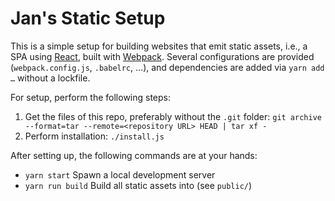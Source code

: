 # Jan's Static Setup

This is a simple setup for building websites that emit static assets, i.e., a
SPA using [React](https://facebook.github.io/react/), built with
[Webpack](https://webpack.js.org/). Several configurations are provided
(`webpack.config.js`, `.babelrc`, …), and dependencies are added via
`yarn add …` without a lockfile.

For setup, perform the following steps:

1. Get the files of this repo, preferably without the `.git` folder:
  `git archive --format=tar --remote=<repository URL> HEAD | tar xf -`
2. Perform installation: `./install.js`

After setting up, the following commands are at your hands:

* `yarn start` Spawn a local development server
* `yarn run build` Build all static assets into (see `public/`)
